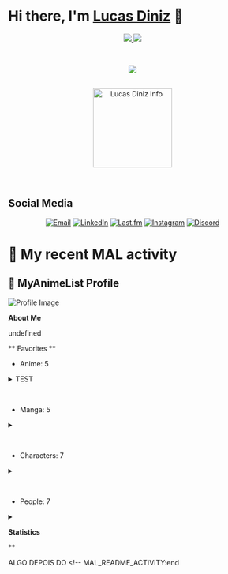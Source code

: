 # Hi there, I'm [Lucas Diniz](#) 👋

<p align="center">
   <a href="https://www.linkedin.com/in/lucas-diniz-ostroski/">
      <img src="https://img.shields.io/badge/-LucasDiniz-blue?style=flat-square&logo=Linkedin&logoColor=white&link=https://www.linkedin.com/in/lucas-diniz-ostroski/" />
  </a>
      <img src="https://img.shields.io/github/followers/LucasHenriqueDiniz?label=Follow&style=social" />
 </p>

&nbsp;

<p align="center">
   <a href="https://skillicons.dev">
    <img src="https://skillicons.dev/icons?i=js,html,css,ae,aws,arduino,blender,c,docker,figma,bots,ai,jquery,mongodb,mysql,nextjs,nodejs,npm,ps,pr,py,react,redux,tailwind,ts,unreal,vite&perline=9" />
  </a>
 </p>
&nbsp;

<div align="center">
<img align="center" alt="Lucas Diniz Info" height=160 src="https://github-readme-stats.vercel.app/api/top-langs/?username=LucasHenriqueDiniz&layout=compact&rank_icon=github&hide_rank=true&theme=nord&show_icons=true">
</div>


&nbsp;

<!-- Connect with me -->

## Social Media

<p align="center">
  <a href="mailto:lucas.diniz.hdo@gmail.com"><img src="https://img.shields.io/badge/Gmail-D14836?style=for-the-badge&logo=gmail&logoColor=white" alt="Email"/></a>
  <a href="https://www.linkedin.com/in/lucas-diniz-ostroski/"><img src="https://img.shields.io/badge/LinkedIn-0077B5?style=for-the-badge&logo=linkedin&logoColor=white" alt="LinkedIn"/></a>
  <a href="https://www.last.fm/pt/user/Amayacrab"><img src="https://img.shields.io/badge/last.fm-D51007?style=for-the-badge&logo=last.fm&logoColor=white" alt="Last.fm"/></a>
  <a href="https://www.instagram.com/lucasdinizostroski/"><img src="https://img.shields.io/badge/Instagram-E4405F?style=for-the-badge&logo=instagram&logoColor=white" alt="Instagram"/></a>
  <a href="https://discord.gg/GUMxfxHc"><img src="https://img.shields.io/badge/Discord-5865F2?style=for-the-badge&logo=discord&logoColor=white" alt="Discord"/></a>
</p>

# 🌸 My recent MAL activity

<!-- MAL_README_ACTIVITY:start -->

## 🔸 MyAnimeList Profile

![Profile Image](https://cdn.myanimelist.net/s/common/userimages/71362caf-07e3-44f3-9317-c65a29454360_225w?s=772b9b7c02469c0581616768aadec61e)

**About Me**

undefined

** Favorites **
- Anime: 5
<details>
<summary>
TEST
</summary>
   ![Bakemonogatari](https://cdn.myanimelist.net/images/anime/11/75274.webp?s=950c09e4c176ebfb7536962be2b1bae5)
   ![Nodame Cantabile](https://cdn.myanimelist.net/images/anime/9/11986.webp?s=e586004bf43e678f7a93a301859adf1b)
   ![Toradora!](https://cdn.myanimelist.net/images/anime/13/22128.webp?s=fa7d47bc3bec4cd26d628c5760228c99)
   ![Detroit Metal City](https://cdn.myanimelist.net/images/anime/3/9853.webp?s=d573d17bf570bef4da8adde3d5139da6)
   ![Kono Subarashii Sekai ni Shukufuku wo!](https://cdn.myanimelist.net/images/anime/1895/142748.webp?s=725fe8c638210f856406b86149af016e)
</details>

&nbsp;

- Manga: 5
<details><summary></summary>![Monogatari Series: First Season](https://cdn.myanimelist.net/images/manga/2/279887.webp?s=56fb228c092b690f9014afcbbe2ce548)![Watashi ga Motenai no wa Dou Kangaetemo Omaera ga Warui!](https://cdn.myanimelist.net/images/manga/5/63521.webp?s=bab4088dfa68ddad739a3d52bc1140b3)![SQ: Begin W/Your Name!](https://cdn.myanimelist.net/images/manga/3/165495.webp?s=a4e234007e6bf094a588a9051416b6e1)![Saotome Senshu, Hitakakusu](https://cdn.myanimelist.net/images/manga/1/189746.webp?s=9b6f15b5d41c6afca9b438698528ad5a)![Lovely★Complex](https://cdn.myanimelist.net/images/manga/1/209659.webp?s=7ccf416ea0711f702a361c90fd258603)</details>

&nbsp;


- Characters: 7
<details><summary></summary>![Senjougahara, Hitagi](https://cdn.myanimelist.net/images/characters/11/287902.webp?s=559b750212c5338e987b3d0ebac9d810)![Noda, Megumi](https://cdn.myanimelist.net/images/characters/11/92497.webp?s=f8d450c55e9f47ee9b6cb93c9cb5a098)![Aisaka, Taiga](https://cdn.myanimelist.net/images/characters/11/514086.webp?s=87920301db499bb344d2efd437699bc4)![Kanbaru, Suruga](https://cdn.myanimelist.net/images/characters/11/222449.webp?s=807b29db48805d06f863451ae8b44d27)![Kuroki, Tomoko](https://cdn.myanimelist.net/images/characters/15/212635.webp?s=d3756e5ae6e0e0f03736ba6f464227a2)![Saotome, Yae](https://cdn.myanimelist.net/images/characters/12/538425.webp?s=6fcca0ca41d34078b13f35c57dd80804)![Kuronuma, Sawako](https://cdn.myanimelist.net/images/characters/6/120945.webp?s=b66012c0e8676ef7a444e429ed06e184)</details>

&nbsp;

- People: 7
<details><summary></summary>![Kugimiya, Rie](https://cdn.myanimelist.net/images/voiceactors/3/63374.jpg?s=afa01c0ce80060bd11daeb6e220679c4)![Sawashiro, Miyuki](https://cdn.myanimelist.net/images/voiceactors/2/65500.jpg?s=80c733f0aefed4b574d900e2a4a9037e)![Hanazawa, Kana](https://cdn.myanimelist.net/images/voiceactors/3/69318.jpg?s=cb66a62f32f59733b5e95de36d8e3dcf)![Saitou, Chiwa](https://cdn.myanimelist.net/images/voiceactors/3/79603.jpg?s=0fdc6450e4421d1f182b6c6223723df5)![Kiyohara, Hiro](https://cdn.myanimelist.net/images/voiceactors/3/52636.jpg?s=384bf9ec5bbd50807bfb441a74f761a8)![Kamiya, Hiroshi](https://cdn.myanimelist.net/images/voiceactors/1/66163.jpg?s=cb07743b7325f20adaa7921160f73646)![Yuuki, Aoi](https://cdn.myanimelist.net/images/voiceactors/3/67808.jpg?s=e1c584935f99d0332862f724a1fb9c9c)</details>

**Statistics**


**



<!-- MAL_README_ACTIVITY:end -->



ALGO DEPOIS DO <!-- MAL_README_ACTIVITY:end 
